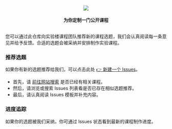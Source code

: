 <div align="center">
  <h1><img src="https://static.shiyanlou.com/lanqiao/frontend/dist/img/c87943b.svg"></h1>
  <b>为你定制一门公开课程</b>
</div>

<br />

您可以通过此仓库向实验楼课程团队推荐新的课程选题，我们会认真阅读每一条意见并给予反馈。合适的选题会被采纳并安排制作实验课程。

### 推荐选题

如果你有新的选题推荐给我们，可以点击此处 [👉 新建一个 Issues](https://github.com/huhuhang/suggestion/issues/new/choose)。

- 首先，请 [前往网站搜索](https://www.lanqiao.cn/courses/) 是否已经有相关课程。
- 然后，请浏览或搜索 Issues 列表看是否已存在相似选题推荐。
- 最后，请认真阅读 Issues 模板并补充内容。

### 进度追踪

如果你的选题被我们采纳，你可通过 Issues 状态看到最新的课程制作进度。
